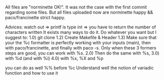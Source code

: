 All files are "norminette OK!". It was not the case with the first commit regarding some files. But all files uploaded now are norminette happy && paco/francinette strict happy.

Advices:
watch out => printf is type int => you have to return the number of characters written
It exists many ways to do it. Do whatever you want but I suggest to:
1.0) git clone 1.2) Create Makefile & Header 1.3) Make sure that your the %c formatter is perfectly working with your inputs (main), then with paco/francinette, and finally with paco -s. Only when these 3 formers steps are good, you can work with %s.
2.0) Then do the same with %s, 
3.0) with %d (and with %i)
4.0) with %x, %X and %p

you can do as well %% before %c
Understand well the notion of variadic function and how to use it 
